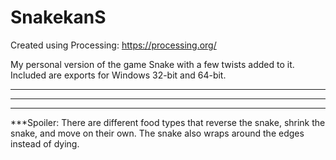 # SnakekanS

Created using Processing: https://processing.org/

My personal version of the game Snake with a few twists added to it. Included are exports for Windows 32-bit and 64-bit.

***
***
***
***Spoiler: There are different food types that reverse the snake, shrink the snake, and move on their own. 
              The snake also wraps around the edges instead of dying.
